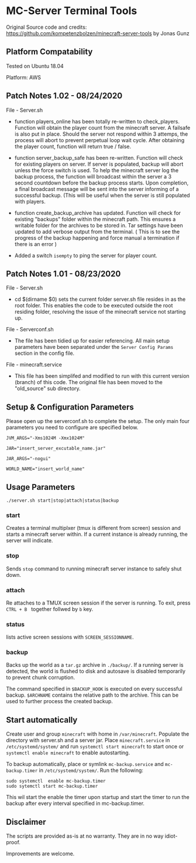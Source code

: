 # MC-Server Terminal Tools
Original Source code and credits: https://github.com/kompetenzbolzen/minecraft-server-tools by Jonas Gunz 

## Platform Compatability
Tested on Ubuntu 18.04

Platform: AWS

## Patch Notes 1.02 - 08/24/2020

File - Server.sh

* function players_online has been totally re-written to check_players. Function will obtain the player count from the minecraft server. A failsafe is also put in place. Should the server not respond within 3 attemps, the process will abort to prevent perpetual loop wait cycle. After obtaining the player count, function will return true / false. 

* function server_backup_safe has been re-written. Function will check for existing players on server. If server is populated, backup will abort unless the force switch is used. To help the minecraft server log the backup process, the function will broadcast within the server a 3 second countdown before the backup process starts. Upon completion, a final broadcast message will be sent into the server informing of a successful backup. (This will be useful when the server is still populated with players. 

* function create_backup_archive has updated. Function will check for existing "backups" folder within the minecraft path. This ensures a writable folder for the archives to be stored in. Tar settings have been updated to add verbose output from the terminal. ( This is to see the progress of the backup happening and force manual a termination if there is an error ) 

* Added a switch `isempty` to ping the server for player count. 

## Patch Notes 1.01 - 08/23/2020

File - Server.sh

* cd $(dirname $0) sets the current folder server.sh file resides in as the root folder. This enables the code to be executed outside the root residing folder, resolving the issue of the minecraft service not starting up.

File - Serverconf.sh

* The file has been tidied up for easier referencing. All main setup parameters have been separated under the `Server Config Params` section in the config file.

File - minecraft.service

* This file has been simplifed and modified to run with this current version (branch) of this code. The original file has been moved to the "old_source" sub directory.

## Setup & Configuration Parameters

Please open up the serverconf.sh to complete the setup. The only main four parameters you need to configure are specified below.

`JVM_ARGS="-Xms1024M -Xmx1024M"`

`JAR="insert_server_excutable_name.jar"`

`JAR_ARGS="-nogui"`

`WORLD_NAME="insert_world_name"`


## Usage Parameters

`./server.sh start|stop|attach|status|backup`

### start

Creates a terminal multiplxer (tmux is different from screen) session and starts a minecraft server within.
If a current instance is already running, the server will indicate. 

### stop

Sends `stop` command to running minecraft server instance to safely shut down.

### attach

Re attaches to a TMUX screen session if the server is running. To exit, press `CTRL + B ` together follwed by `b` key.

### status

lists active screen sessions with `SCREEN_SESSIONNAME`.

### backup

Backs up the world as a `tar.gz` archive in `./backup/`.
If a running server is detected,
the world is flushed to disk and autosave is disabled temporarily to prevent chunk corruption.

The command specified in `$BACKUP_HOOK` is
executed on every successful backup. `$ARCHNAME` contains the relative path to the archive.
This can be used to further process the created backup.

## Start automatically

Create user and group `minecraft` with home in `/var/minecraft`.
Populate the directory with server.sh and a server jar.
Place `minecraft.service` in `/etc/systemd/system/`
and run `systemctl start minecraft` to start once or
`systemctl enable minecraft` to enable autostarting.

To backup automatically, place or symlink `mc-backup.service` and
`mc-backup.timer` in `/etc/systemd/system/`. Run the following:

```
sudo systemctl  enable mc-backup.timer
sudo sytemctl start mc-backup.timer
```

This wil start the enable the timer upon startup and start the timer
to run the backup after every interval specified in mc-backup.timer.

## Disclaimer

The scripts are provided as-is at no warranty.
They are in no way idiot-proof.

Improvements are welcome.
